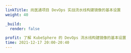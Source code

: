 ```yaml
---
linkTitle: 尚医通项目 DevOps 实战流水线构建镜像的基本设置
weight: 40

_build:
  render: false

profit: 了解 KubeSphere 的 DevOps 流水线构建镜像的基本设置
time: 2021-12-17 20:00-20:40
---
```

